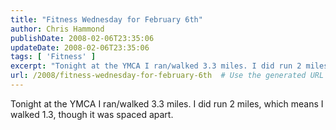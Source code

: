 ```yaml
---
title: "Fitness Wednesday for February 6th"
author: Chris Hammond
publishDate: 2008-02-06T23:35:06
updateDate: 2008-02-06T23:35:06
tags: [ 'Fitness' ]
excerpt: "Tonight at the YMCA I ran/walked 3.3 miles. I did run 2 miles, which means I walked 1.3, though it was spaced apart. "
url: /2008/fitness-wednesday-for-february-6th  # Use the generated URL with year
---
```

<p>Tonight at the YMCA I ran/walked 3.3 miles. I did run 2 miles, which means I walked 1.3, though it was spaced apart.</p>
